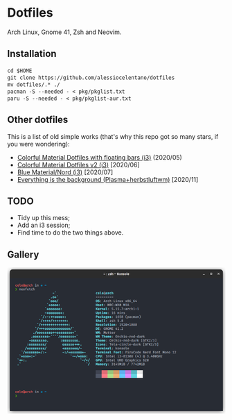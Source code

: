 # Dotfiles
Arch Linux, Gnome 41, Zsh and Neovim.

## Installation
```
cd $HOME
git clone https://github.com/alessiocelentano/dotfiles
mv dotfiles/.* ./
pacman -S --needed - < pkg/pkglist.txt
paru -S --needed - < pkg/pkglist-aur.txt
```

## Other dotfiles
This is a list of old simple works (that's why this repo got so many stars, if you were wondering):
- [Colorful Material Dotfiles with floating bars (i3)](https://github.com/alessiocelentano/dotfiles/tree/c55f1c6aab7d66750df642ee391d804bfd002b5f) (2020/05)
- [Colorful Material Dotfiles v2 (i3)](https://github.com/alessiocelentano/dotfiles/tree/52f534574803c384015335aa10276a7b8d894313) [2020/06]
- [Blue Material/Nord (i3)](https://github.com/alessiocelentano/dotfiles/tree/def757afcd4825a6bbf80ef2c7d5510ce4d3f60c) [2020/07]
- [Everything is the background (Plasma+herbstluftwm)](https://github.com/alessiocelentano/dotfiles/tree/85871d2d72622990f36c94b5b5c7adff2dd6aed7) [2020/11]

## TODO
- Tidy up this mess;
- Add an i3 session;
- Find time to do the two things above.

## Gallery
![Terminal screenshot](images/terminal.png)
